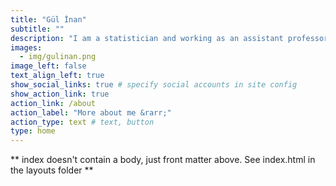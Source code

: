```yaml
---
title: "Gül İnan"
subtitle: ""
description: "I am a statistician and working as an assistant professor in the Department of Mathematics at Istanbul Technical University, Istanbul, Turkey. In Fall22, I am teaching [MAT55E:Statistical Data Analysis for Computational Sciences](https://mat555e-fall22.github.io) and MAT221E:Probability Theory."
images:
  - img/gulinan.png
image_left: false
text_align_left: true
show_social_links: true # specify social accounts in site config
show_action_link: true
action_link: /about
action_label: "More about me &rarr;"
action_type: text # text, button
type: home
---
```


** index doesn't contain a body, just front matter above.
See index.html in the layouts folder **

